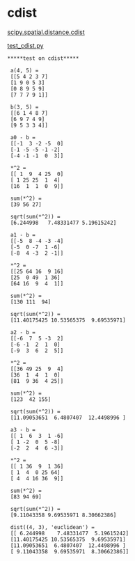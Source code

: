 # cdist

[scipy.spatial.distance.cdist](https://docs.scipy.org/doc/scipy/reference/generated/scipy.spatial.distance.cdist.html#scipy.spatial.distance.cdist)

[test_cdist.py](https://github.com/teruyuki-yamasaki/VAMR/blob/main/basics/code/test_cdist.py)

```
*****test on cdist*****

 a(4, 5) = 
 [[5 4 2 3 7]
 [1 9 0 5 3]
 [0 8 9 5 9]
 [7 7 7 9 1]]

 b(3, 5) = 
 [[6 1 4 8 7]
 [6 9 7 4 9]
 [9 5 3 3 4]]

 a0 - b = 
 [[-1  3 -2 -5  0]
 [-1 -5 -5 -1 -2]
 [-4 -1 -1  0  3]]

 *^2 = 
 [[ 1  9  4 25  0]
 [ 1 25 25  1  4]
 [16  1  1  0  9]]

 sum(*^2) = 
 [39 56 27]

 sqrt(sum(*^2)) = 
 [6.244998   7.48331477 5.19615242]

 a1 - b = 
 [[-5  8 -4 -3 -4]
 [-5  0 -7  1 -6]
 [-8  4 -3  2 -1]]

 *^2 = 
 [[25 64 16  9 16]
 [25  0 49  1 36]
 [64 16  9  4  1]]

 sum(*^2) = 
 [130 111  94]

 sqrt(sum(*^2)) = 
 [11.40175425 10.53565375  9.69535971]

 a2 - b = 
 [[-6  7  5 -3  2]
 [-6 -1  2  1  0]
 [-9  3  6  2  5]]

 *^2 = 
 [[36 49 25  9  4]
 [36  1  4  1  0]
 [81  9 36  4 25]]

 sum(*^2) = 
 [123  42 155]

 sqrt(sum(*^2)) = 
 [11.09053651  6.4807407  12.4498996 ]

 a3 - b = 
 [[ 1  6  3  1 -6]
 [ 1 -2  0  5 -8]
 [-2  2  4  6 -3]]

 *^2 = 
 [[ 1 36  9  1 36]
 [ 1  4  0 25 64]
 [ 4  4 16 36  9]]

 sum(*^2) = 
 [83 94 69]

 sqrt(sum(*^2)) = 
 [9.11043358 9.69535971 8.30662386]

 dist((4, 3), 'euclidean') = 
 [[ 6.244998    7.48331477  5.19615242]
 [11.40175425 10.53565375  9.69535971]
 [11.09053651  6.4807407  12.4498996 ]
 [ 9.11043358  9.69535971  8.30662386]]

```
